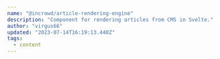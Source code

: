 ```yaml
---
name: "@incrowd/article-rendering-engine"
description: "Component for rendering articles from CMS in Svelte."
author: "virgus66"
updated: "2023-07-14T16:19:13.448Z"
tags: 
  - content
---
```

